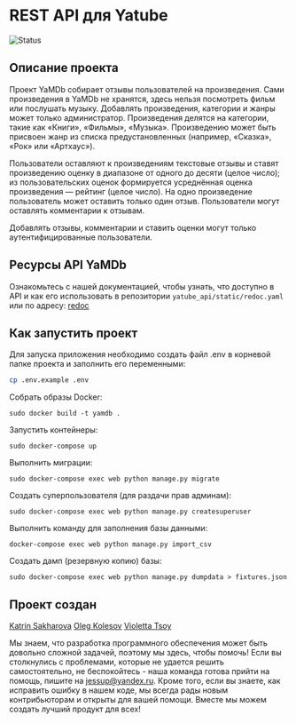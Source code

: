 # REST API для Yatube

![Status](https://github.com/KatrinDevelopment/yamdb_final/actions/workflows/yamdb_workflow.yml/badge.svg)

## Описание проекта

Проект YaMDb собирает отзывы пользователей на произведения. Сами произведения
в YaMDb не хранятся, здесь нельзя посмотреть фильм или послушать музыку.
Добавлять произведения, категории и жанры может только администратор.
Произведения делятся на категории, такие как «Книги», «Фильмы», «Музыка».
Произведению может быть присвоен жанр из списка предустановленных (например,
«Сказка», «Рок» или «Артхаус»).

Пользователи оставляют к произведениям текстовые отзывы и ставят произведению
оценку в диапазоне от одного до десяти (целое число); из пользовательских
оценок формируется усреднённая оценка произведения — рейтинг (целое число).
На одно произведение пользователь может оставить только один отзыв.
Пользователи могут оставлять комментарии к отзывам.

Добавлять отзывы, комментарии и ставить оценки могут только аутентифицированные
пользователи.

## Ресурсы API YaMDb

Ознакомьтесь с нашей документацией, чтобы узнать, что доступно в API и как его
использовать в репозитории `yatube_api/static/redoc.yaml` или по адресу:
[redoc](http://51.250.72.161/redoc/)

## Как запустить проект

Для запуска приложения необходимо создать файл .env в корневой папке проекта
и заполнить его переменными:

```bash
cp .env.example .env
```

Собрать образы Docker:

```docker
sudo docker build -t yamdb .
```

Запустить контейнеры:

```docker
sudo docker-compose up
```

Выполнить миграции:

```docker
sudo docker-compose exec web python manage.py migrate
```

Создать суперпользователя (для раздачи прав админам):

```docker
sudo docker-compose exec web python manage.py createsuperuser
```

Выполнить команду для заполнения базы данными:

```docker
docker-compose exec web python manage.py import_csv
```

Создать дамп (резервную копию) базы:

```docker
sudo docker-compose exec web python manage.py dumpdata > fixtures.json
```

## Проект создан

[Katrin Sakharova](https://github.com/KatrinDevelopment/)
[Oleg Kolesov](https://github.com/inkoff)
[Violetta Tsoy](https://github.com/Violetta-tsoy)

Мы знаем, что разработка программного обеспечения может быть довольно сложной
задачей, поэтому мы здесь, чтобы помочь! Если вы столкнулись с проблемами,
которые не удается решить самостоятельно, не беспокойтесь - наша команда готова
прийти на помощь, пишите на jessup@yandex.ru. Кроме того, если вы знаете, как
исправить ошибку в нашем коде, мы всегда рады новым контрибьюторам и открыты
для вашей помощи. Вместе мы можем создать лучший продукт для всех!
